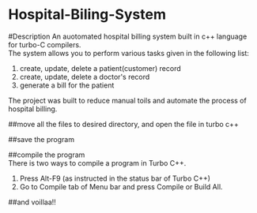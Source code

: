 # Hospital-Biling-System

#Description
An auotomated hospital billing system built in c++ language for turbo-C compilers.<br>
The system allows you to perform various tasks given in the following list:<br>
1. create, update, delete a patient(customer) record<br>
2. create, update, delete a doctor's record<br>
3. generate a bill for the patient<br>

The project was built to reduce manual toils and automate the process of hospital billing.<br>

##move all the files to desired directory, and open the file in turbo c++<br>

##save the program<br>

##compile the program<br>
There is two ways to compile a program in Turbo C++.<br>

1. Press Alt-F9 (as instructed in the status bar of Turbo C++)<br>
2. Go to Compile tab of Menu bar and press Compile or Build All.<br>

##and voillaa!!<br>


 
